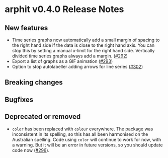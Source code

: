 # arphit v0.4.0 Release Notes

## New features

 * Time series graphs now automatically add a small margin of spacing to the right hand side
 if the data is close to the right hand axis. You can stop this by setting a manual x-limit
 for the right hand side. Vertically divided time series graphs always add a margin. 
 ([#292](https://github.com/angusmoore/arphit/pull/292))
 * Export a list of graphs as a GIF animation ([#293](https://github.com/angusmoore/arphit/pull/293))
 * Option to stop autolabeller adding arrows for line series ([#302](https://github.com/angusmoore/arphit/pull/302))

## Breaking changes

## Bugfixes

## Deprecated or removed

* `color` has been replaced with `colour` everywhere. The package was inconsistent
 in its spelling, so this has all been harmonised on the Australian spelling.
 Code using `color` will continue to work for now, with a warning. But it  will be
 an error in future versions, so you should update code now ([#296](https://github.com/angusmoore/arphit/pull/293)).
